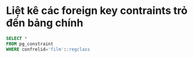 # Liệt kê các foreign key contraints trỏ đến bảng chính

```sql
SELECT *
FROM pg_constraint
WHERE confrelid='film'::regclass
```